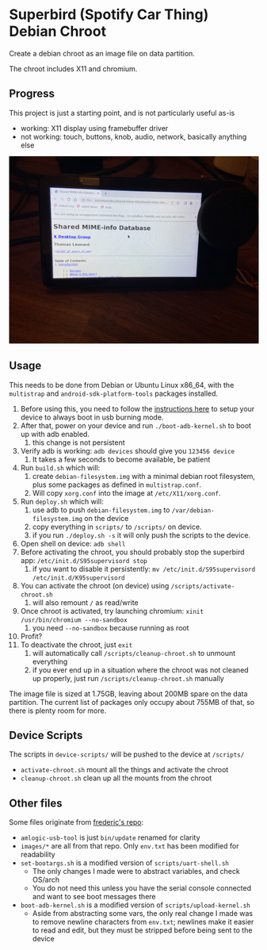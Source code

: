 # Superbird (Spotify Car Thing) Debian Chroot

Create a debian chroot as an image file on data partition.

The chroot includes X11 and chromium.

## Progress

This project is just a starting point, and is not particularly useful as-is

* working: X11 display using framebuffer driver
* not working: touch, buttons, knob, audio, network, basically anything else

![Chromium on Superbird](chromium-debian.jpeg)



## Usage

This needs to be done from Debian or Ubuntu Linux x86_64, with the `multistrap` and `android-sdk-platform-tools` packages installed. 

1. Before using this, you need to follow the [instructions here](https://github.com/frederic/superbird-bulkcmd) to setup your device to always boot in usb burning mode. 
2. After that, power on your device and run `./boot-adb-kernel.sh` to boot up with adb enabled.
   1. this change is not persistent
3. Verify adb is working: `adb devices` should give you `123456	device`
   1. It takes a few seconds to become available, be patient
4. Run `build.sh` which will:
   1. create `debian-filesystem.img` with a minimal debian root filesystem, plus some packages as defined in `multistrap.conf`. 
   2. Will copy `xorg.conf` into the image at `/etc/X11/xorg.conf`.
5. Run `deploy.sh` which will:
   1. use adb to push `debian-filesystem.img` to `/var/debian-filesystem.img` on the device
   2. copy everything in `scripts/` to `/scripts/` on device.
   3. if you run `./deploy.sh -s` it will only push the scripts to the device.
6. Open shell on device: `adb shell`
7. Before activating the chroot, you should probably stop the superbird app: `/etc/init.d/S95supervisord stop`
   1. if you want to disable it persistently: `mv /etc/init.d/S95supervisord /etc/init.d/K95supervisord`
8. You can activate the chroot (on device) using `/scripts/activate-chroot.sh`
   1. will also remount `/` as read/write
9.  Once chroot is activated, try launching chromium: `xinit /usr/bin/chromium --no-sandbox`
    1.  you need `--no-sandbox` because running as root
10. Profit?
11. To deactivate the chroot, just `exit`
    1.  will automatically call `/scripts/cleanup-chroot.sh` to unmount everything
    2.  if you ever end up in a situation where the chroot was not cleaned up properly, just run `/scripts/cleanup-chroot.sh` manually


The image file is sized at 1.75GB, leaving about 200MB spare on the data partition.
The current list of packages only occupy about 755MB of that, so there is plenty room for more.


## Device Scripts

The scripts in `device-scripts/` will be pushed to the device at `/scripts/`
* `activate-chroot.sh` mount all the things and activate the chroot
* `cleanup-chroot.sh` clean up all the mounts from the chroot

## Other files

Some files originate from [frederic's repo](https://github.com/frederic/superbird-bulkcmd):

* `amlogic-usb-tool` is just `bin/update` renamed for clarity
* `images/*` are all from that repo. Only `env.txt` has been modified for readability
* `set-bootargs.sh` is a modified version of `scripts/uart-shell.sh`
  * The only changes I made were to abstract variables, and check OS/arch
  * You do not need this unless you have the serial console connected and want to see boot messages there
* `boot-adb-kernel.sh` is a modified version of `scripts/upload-kernel.sh`
  * Aside from abstracting some vars, the only real change I made was to remove newline characters from `env.txt`; newlines make it easier to read and edit, but they must be stripped before being sent to the device
